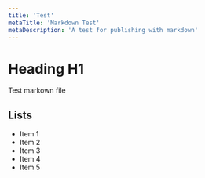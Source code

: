 ```yaml
---
title: 'Test'
metaTitle: 'Markdown Test'
metaDescription: 'A test for publishing with markdown'
---
```


# Heading H1

Test markown file

## Lists

- Item 1
- Item 2
- Item 3
- Item 4
- Item 5

